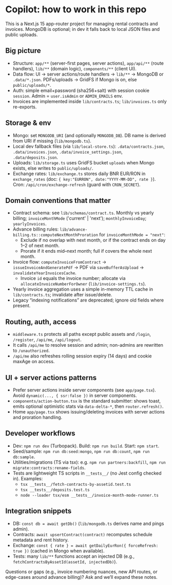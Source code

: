 # Copilot: how to work in this repo

This is a Next.js 15 app-router project for managing rental contracts and invoices. MongoDB is optional; in dev it falls back to local JSON files and public uploads.

## Big picture

- Structure: `app/**` (server-first pages, server actions), `app/api/**` (route handlers), `lib/**` (domain logic), `components/**` (client UI).
- Data flow: UI → server actions/route handlers → `lib/**` → MongoDB or `.data/*.json`. PDFs/uploads → GridFS if Mongo is on, else `public/uploads/*`.
- Auth: simple email+password (sha256+salt) with session cookie `session`. Admin = `user.isAdmin` or `ADMIN_EMAILS` env.
- Invoices are implemented inside `lib/contracts.ts`; `lib/invoices.ts` only re-exports.

## Storage & env

- Mongo: set `MONGODB_URI` (and optionally `MONGODB_DB`). DB name is derived from URI if missing (`lib/mongodb.ts`).
- Local dev fallback files (via `lib/local-store.ts`): `.data/contracts.json`, `.data/invoices.json`, `.data/invoice_settings.json`, `.data/deposits.json`.
- Uploads: `lib/storage.ts` uses GridFS bucket `uploads` when Mongo exists, else writes to `public/uploads/`.
- Exchange rates: `lib/exchange.ts` stores daily BNR EUR/RON in `exchange_rates` (doc: `{ key:"EURRON", date:"YYYY-MM-DD", rate }`). Cron: `/api/cron/exchange-refresh` (guard with `CRON_SECRET`).

## Domain conventions that matter

- Contract schema: see `lib/schemas/contract.ts`. Monthly vs yearly billing; `invoiceMonthMode` ('current' | 'next'); `monthlyInvoiceDay`; `yearlyInvoices`.
- Advance billing rules: `lib/advance-billing.ts::computeNextMonthProration` for `invoiceMonthMode = "next"`:
  - Exclude if no overlap with next month, or if the contract ends on day 1–2 of next month.
  - Prorate if it ends mid–next month; full if covers the whole next month.
- Invoice flow: `computeInvoiceFromContract` → `issueInvoiceAndGeneratePdf` → PDF via `saveBufferAsUpload` → `invalidateYearInvoicesCache`.
  - Invoice `id` equals the invoice number; allocate via `allocateInvoiceNumberForOwner` (`lib/invoice-settings.ts`).
- Yearly invoice aggregation uses a simple in-memory TTL cache in `lib/contracts.ts`; invalidate after issue/delete.
- Legacy “indexing notifications” are deprecated; ignore old fields where present.

## Routing, auth, access

- `middleware.ts` protects all paths except public assets and `/login`, `/register`, `/api/me`, `/api/logout`.
- It calls `/api/me` to resolve session and admin; non-admins are rewritten to `/unauthorized`.
- `/api/me` also refreshes rolling session expiry (14 days) and cookie maxAge on access.

## UI + server actions patterns

- Prefer server actions inside server components (see `app/page.tsx`). Avoid `dynamic(..., { ssr:false })` in server components.
- `components/action-button.tsx` is the standard submitter: shows toast, emits optional optimistic stats via `data-delta-*`, then `router.refresh()`.
- Home `app/page.tsx` shows issuing/deleting invoices with server actions and proration handling.

## Developer workflows

- Dev: `npm run dev` (Turbopack). Build: `npm run build`. Start: `npm start`.
- Seed/sample: `npm run db:seed:mongo`, `npm run db:count`, `npm run db:sample`.
- Utilities/migrations (TS via tsx): e.g. `npm run partners:backfill`, `npm run migrate:contracts:rename-fields`.
- Tests are lightweight TS scripts in `__tests__/` (no Jest config checked in). Examples:
  - `tsx __tests__/fetch-contracts-by-assetid.test.ts`
  - `tsx __tests__/deposits.test.ts`
  - `node --loader tsx/esm __tests__/invoice-month-mode-runner.ts`

## Integration snippets

- DB: `const db = await getDb()` (`lib/mongodb.ts` derives name and pings admin).
- Contracts: `await upsertContract(contract)` recomputes schedule metadata and rent history.
- Exchange: `const { rate } = await getDailyEurRon({ forceRefresh: true })` (cached in Mongo when available).
- Tests: many `lib/**` functions accept an injected DB (e.g., `fetchContractsByAssetId(assetId, injectedDb)`).

Questions or gaps (e.g., invoice numbering nuances, new API routes, or edge-cases around advance billing)? Ask and we’ll expand these notes.
